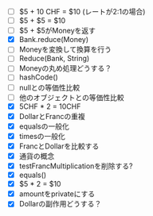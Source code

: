 - [ ] $5 + 10 CHF = $10 (レートが2:1の場合)
- [ ] $5 + $5 = $10
- [ ] $5 + $5がMoneyを返す
- [x] Bank.reduce(Money)
- [ ] Moneyを変換して換算を行う
- [ ] Reduce(Bank, String)
- [ ] Moneyの丸め処理どうする？
- [ ] hashCode()
- [ ] nullとの等価性比較
- [ ] 他のオブジェクトとの等価性比較
- [x] 5CHF * 2 = 10CHF
- [x] DollarとFrancの重複
- [x] equalsの一般化
- [x] timesの一般化
- [x] FrancとDollarを比較する
- [x] 通貨の概念
- [x] testFrancMultiplicationを削除する?
- [x] equals()
- [x] $5 * 2 = $10
- [x] amountをprivateにする
- [x] Dollarの副作用どうする？
